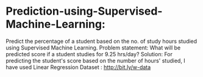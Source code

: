 # Prediction-using-Supervised-Machine-Learning:
Predict the percentage of a student based on the no. of study hours studied using Supervised Machine Learning. Problem statement: What will be predicted score if a student studies for 9.25 hrs/day? Solution: For predicting the student's score based on the number of hours' studied, I have used Linear Regression Dataset : http://bit.ly/w-data
